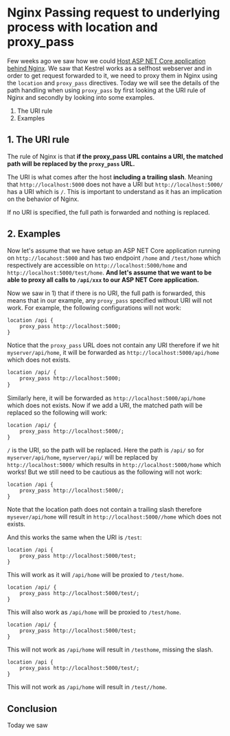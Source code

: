 # Nginx Passing request to underlying process with location and proxy_pass

Few weeks ago we saw how we could [Host ASP NET Core application behind Nginx](https://kimsereyblog.blogspot.com/2018/06/asp-net-core-with-nginx.html). We saw that Kestrel works as a selfhost webserver and in order to get request forwarded to it, we need to proxy them in Nginx using the `location` and `proxy_pass` directives. Today we will see the details of the path handling when using `proxy_pass` by first looking at the URI rule of Nginx and secondly by looking into some examples.

1. The URI rule
2. Examples

## 1. The URI rule

The rule of Nginx is that __if the proxy_pass URL contains a URI, the matched path will be replaced by the `proxy_pass` URL.__

The URI is what comes after the host __including a trailing slash__. Meaning that `http://localhost:5000` does not have a URI but `http://localhost:5000/` has a URI which is `/`. This is important to understand as it has an implication on the behavior of Nginx.

If no URI is specified, the full path is forwarded and nothing is replaced.

## 2. Examples

Now let's assume that we have setup an ASP NET Core application running on `http://locahost:5000` and has two endpoint `/home` and `/test/home` which respectively are accessible on `http://localhost:5000/home` and `http://localhost:5000/test/home`. __And let's assume that we want to be able to proxy all calls to `/api/xxx` to our ASP NET Core application.__

Now we saw in 1) that if there is no URI, the full path is forwarded, this means that in our example, any `proxy_pass` specified without URI will not work. For example, the following configurations will not work:

```
location /api {
    proxy_pass http://localhost:5000;
}
```

Notice that the `proxy_pass` URL does not contain any URI therefore if we hit `myserver/api/home`, it will be forwarded as `http://localhost:5000/api/home` which does not exists.

```txt
location /api/ {
    proxy_pass http://localhost:5000;
}
```

Similarly here, it will be forwarded as `http://localhost:5000/api/home` which does not exists.
Now if we add a URI, the matched path will be replaced so the following will work:

```
location /api/ {
    proxy_pass http://localhost:5000/;
}
```

`/` is the URI, so the path will be replaced. Here the path is `/api/` so for `myserver/api/home`, `myserver/api/` will be replaced by `http://localhost:5000/` which results in `http://localhost:5000/home` which works!
But we still need to be cautious as the following will not work:

```
location /api {
    proxy_pass http://localhost:5000/;
}
```

Note that the location path does not contain a trailing slash therefore `mysever/api/home` will result in `http://localhost:5000//home` which does not exists.

And this works the same when the URI is `/test`:

```
location /api {
    proxy_pass http://localhost:5000/test;
}
```

This will work as it will `/api/home` will be proxied to `/test/home`.

```
location /api/ {
    proxy_pass http://localhost:5000/test/;
}
```

This will also work as `/api/home` will be proxied to `/test/home`.

```
location /api/ {
    proxy_pass http://localhost:5000/test;
}
```

This will not work as `/api/home` will result in `/testhome`, missing the slash.

``` 
location /api {
    proxy_pass http://localhost:5000/test/;
}
```

This will not work as `/api/home` will result in `/test//home`.

## Conclusion

Today we saw 